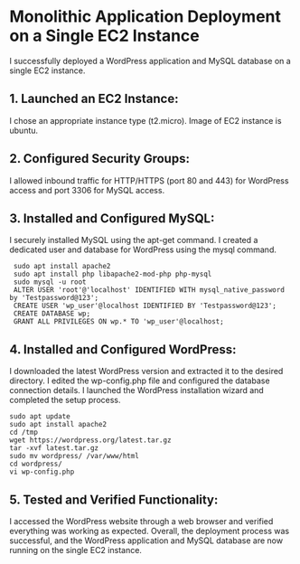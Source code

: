 # Monolithic Application Deployment on a Single EC2 Instance 

I successfully deployed a WordPress application and MySQL database on a single EC2 instance.

## 1. Launched an EC2 Instance:

I chose an appropriate instance type (t2.micro).
Image of EC2 instance is ubuntu.

## 2. Configured Security Groups:

I allowed inbound traffic for HTTP/HTTPS (port 80 and 443) for WordPress access and port 3306 for MySQL access.

## 3. Installed and Configured MySQL:

I securely installed MySQL using the apt-get command.
I created a dedicated user and database for WordPress using the mysql command.
```
 sudo apt install apache2
 sudo apt install php libapache2-mod-php php-mysql
 sudo mysql -u root
 ALTER USER 'root'@'localhost' IDENTIFIED WITH mysql_native_password by 'Testpassword@123';
 CREATE USER 'wp_user'@localhost IDENTIFIED BY 'Testpassword@123';
 CREATE DATABASE wp;
 GRANT ALL PRIVILEGES ON wp.* TO 'wp_user'@localhost;
```
## 4. Installed and Configured WordPress:

I downloaded the latest WordPress version and extracted it to the desired directory.
I edited the wp-config.php file and configured the database connection details.
I launched the WordPress installation wizard and completed the setup process.
```
sudo apt update
sudo apt install apache2
cd /tmp
wget https://wordpress.org/latest.tar.gz
tar -xvf latest.tar.gz
sudo mv wordpress/ /var/www/html
cd wordpress/
vi wp-config.php
```

## 5. Tested and Verified Functionality:

I accessed the WordPress website through a web browser and verified everything was working as expected.
Overall, the deployment process was successful, and the WordPress application and MySQL database are now running on the single EC2 instance.

